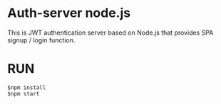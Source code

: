 # Auth-server node.js
This is JWT authentication server based on Node.js that provides SPA signup / login function.

# RUN
```
$npm install
$npm start
```
